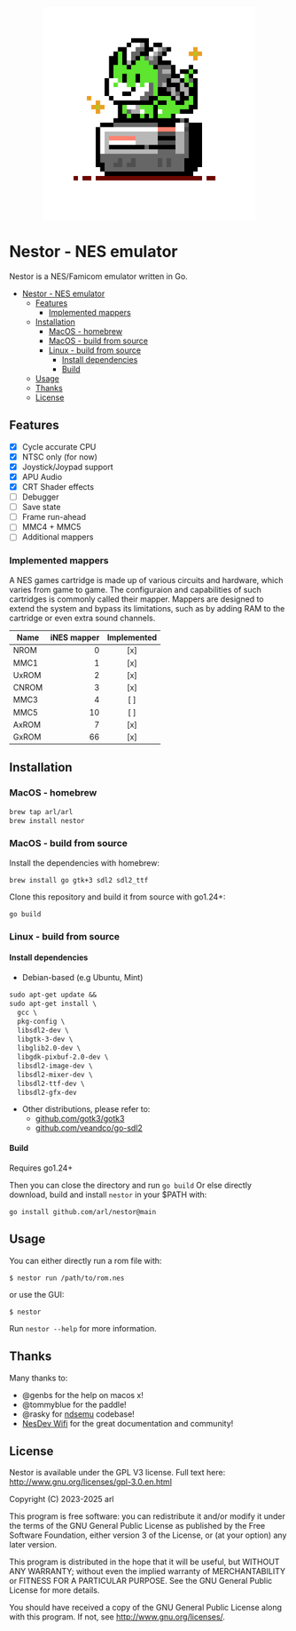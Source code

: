 <p align="center">
 <img src="./ui/logo.png" width="384" align="center">
</p>


# Nestor - NES emulator

Nestor is a NES/Famicom emulator written in Go.


- [Nestor - NES emulator](#nestor---nes-emulator)
  - [Features](#features)
    - [Implemented mappers](#implemented-mappers)
  - [Installation](#installation)
    - [MacOS - homebrew](#macos---homebrew)
    - [MacOS - build from source](#macos---build-from-source)
    - [Linux - build from source](#linux---build-from-source)
      - [Install dependencies](#install-dependencies)
      - [Build](#build)
  - [Usage](#usage)
  - [Thanks](#thanks)
  - [License](#license)


## Features

 - [x] Cycle accurate CPU
 - [x] NTSC only (for now)
 - [x] Joystick/Joypad support
 - [x] APU Audio
 - [x] CRT Shader effects
 - [ ] Debugger
 - [ ] Save state
 - [ ] Frame run-ahead
 - [ ] MMC4 + MMC5
 - [ ] Additional mappers

### Implemented mappers

A NES games cartridge is made up of various circuits and hardware, which varies from game to game. The configuraion and capabilities of such cartridges is commonly called their mapper. Mappers are designed to extend the system and bypass its limitations, such as by adding RAM to the cartridge or even extra sound channels.

| Name  | iNES mapper | Implemented |
|-------|------------:|:-----------:|
| NROM  |           0 |     [x]     |
| MMC1  |           1 |     [x]     |
| UxROM |           2 |     [x]     |
| CNROM |           3 |     [x]     |
| MMC3  |           4 |     [ ]     |
| MMC5  |          10 |     [ ]     |
| AxROM |           7 |     [x]     |
| GxROM |          66 |     [x]     |



## Installation

### MacOS - homebrew

```
brew tap arl/arl
brew install nestor
```


### MacOS - build from source

Install the dependencies with homebrew:

```
brew install go gtk+3 sdl2 sdl2_ttf
```

Clone this repository and build it from source with go1.24+:
```
go build
```


### Linux - build from source

#### Install dependencies

 - Debian-based (e.g Ubuntu, Mint)

```
sudo apt-get update &&
sudo apt-get install \
  gcc \
  pkg-config \
  libsdl2-dev \
  libgtk-3-dev \
  libglib2.0-dev \
  libgdk-pixbuf-2.0-dev \
  libsdl2-image-dev \
  libsdl2-mixer-dev \
  libsdl2-ttf-dev \
  libsdl2-gfx-dev
```

 - Other distributions, please refer to:
   - [github.com/gotk3/gotk3](https://github.com/gotk3/gotk3)
   - [github.com/veandco/go-sdl2](https://github.com/veandco/go-sdl2)

#### Build

Requires go1.24+

Then you can close the directory and run `go build`
Or else directly download, build and install `nestor` in your $PATH with:

```
go install github.com/arl/nestor@main
```

## Usage

You can either directly run a rom file with:

```
$ nestor run /path/to/rom.nes
```

or use the GUI:

```
$ nestor
```

Run `nestor --help` for more information.


## Thanks

Many thanks to:
 - @genbs for the help on macos x!
 - @tommyblue for the paddle!
 - @rasky for [ndsemu](https://github.com/rasky/ndsemu) codebase!
 - [NesDev Wifi](https://www.nesdev.org/wiki/Nesdev_Wiki) for the great documentation and community!

## License

Nestor is available under the GPL V3 license.  Full text here: <http://www.gnu.org/licenses/gpl-3.0.en.html>

Copyright (C) 2023-2025 arl

This program is free software: you can redistribute it and/or modify
it under the terms of the GNU General Public License as published by
the Free Software Foundation, either version 3 of the License, or
(at your option) any later version.

This program is distributed in the hope that it will be useful,
but WITHOUT ANY WARRANTY; without even the implied warranty of
MERCHANTABILITY or FITNESS FOR A PARTICULAR PURPOSE.  See the
GNU General Public License for more details.

You should have received a copy of the GNU General Public License
along with this program.  If not, see <http://www.gnu.org/licenses/>.
